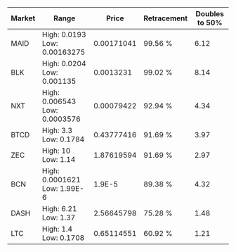 | Market | Range | Price| Retracement | Doubles to 50% |
| --- | --- | --- | --- | --- |
| MAID | High: 0.0193<br />Low: 0.00163275 | 0.00171041 | 99.56 % | 6.12 |
| BLK | High: 0.0204<br />Low: 0.001135 | 0.0013231 | 99.02 % | 8.14 |
| NXT | High: 0.006543<br />Low: 0.0003576 | 0.00079422 | 92.94 % | 4.34 |
| BTCD | High: 3.3<br />Low: 0.1784 | 0.43777416 | 91.69 % | 3.97 |
| ZEC | High: 10<br />Low: 1.14 | 1.87619594 | 91.69 % | 2.97 |
| BCN | High: 0.0001621<br />Low: 1.99E-6 | 1.9E-5 | 89.38 % | 4.32 |
| DASH | High: 6.21<br />Low: 1.37 | 2.56645798 | 75.28 % | 1.48 |
| LTC | High: 1.4<br />Low: 0.1708 | 0.65114551 | 60.92 % | 1.21 |
